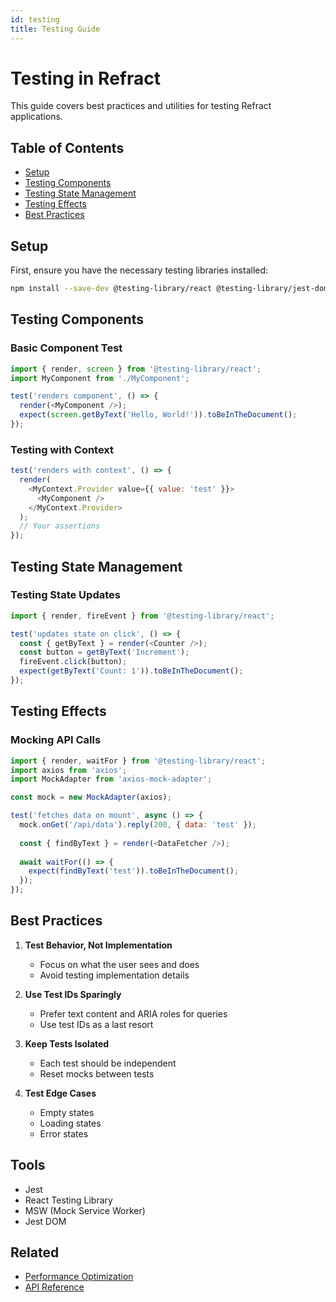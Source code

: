 ```yaml
---
id: testing
title: Testing Guide
---
```


# Testing in Refract

This guide covers best practices and utilities for testing Refract applications.

## Table of Contents
- [Setup](#setup)
- [Testing Components](#testing-components)
- [Testing State Management](#testing-state-management)
- [Testing Effects](#testing-effects)
- [Best Practices](#best-practices)

## Setup

First, ensure you have the necessary testing libraries installed:

```bash
npm install --save-dev @testing-library/react @testing-library/jest-dom jest @testing-library/user-event
```

## Testing Components

### Basic Component Test

```javascript
import { render, screen } from '@testing-library/react';
import MyComponent from './MyComponent';

test('renders component', () => {
  render(<MyComponent />);
  expect(screen.getByText('Hello, World!')).toBeInTheDocument();
});
```

### Testing with Context

```javascript
test('renders with context', () => {
  render(
    <MyContext.Provider value={{ value: 'test' }}>
      <MyComponent />
    </MyContext.Provider>
  );
  // Your assertions
});
```

## Testing State Management

### Testing State Updates

```javascript
import { render, fireEvent } from '@testing-library/react';

test('updates state on click', () => {
  const { getByText } = render(<Counter />);
  const button = getByText('Increment');
  fireEvent.click(button);
  expect(getByText('Count: 1')).toBeInTheDocument();
});
```

## Testing Effects

### Mocking API Calls

```javascript
import { render, waitFor } from '@testing-library/react';
import axios from 'axios';
import MockAdapter from 'axios-mock-adapter';

const mock = new MockAdapter(axios);

test('fetches data on mount', async () => {
  mock.onGet('/api/data').reply(200, { data: 'test' });
  
  const { findByText } = render(<DataFetcher />);
  
  await waitFor(() => {
    expect(findByText('test')).toBeInTheDocument();
  });
});
```

## Best Practices

1. **Test Behavior, Not Implementation**
   - Focus on what the user sees and does
   - Avoid testing implementation details

2. **Use Test IDs Sparingly**
   - Prefer text content and ARIA roles for queries
   - Use test IDs as a last resort

3. **Keep Tests Isolated**
   - Each test should be independent
   - Reset mocks between tests

4. **Test Edge Cases**
   - Empty states
   - Loading states
   - Error states

## Tools

- Jest
- React Testing Library
- MSW (Mock Service Worker)
- Jest DOM

## Related

- [Performance Optimization](./performance)
- [API Reference](/docs/api)
